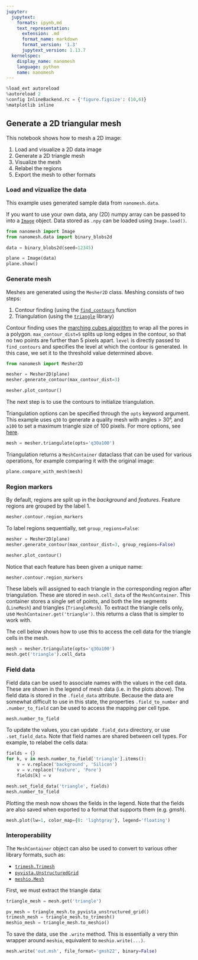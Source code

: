 ```yaml
---
jupyter:
  jupytext:
    formats: ipynb,md
    text_representation:
      extension: .md
      format_name: markdown
      format_version: '1.3'
      jupytext_version: 1.13.7
  kernelspec:
    display_name: nanomesh
    language: python
    name: nanomesh
---
```


```python
%load_ext autoreload
%autoreload 2
%config InlineBackend.rc = {'figure.figsize': (10,6)}
%matplotlib inline
```

## Generate a 2D triangular mesh

This notebook shows how to mesh a 2D image:

1. Load and visualize a 2D data image
2. Generate a 2D triangle mesh
3. Visualize the mesh
4. Relabel the regions
5. Export the mesh to other formats


### Load and vizualize the data

This example uses generated sample data from `nanomesh.data`.

If you want to use your own data, any (2D) numpy array can be passed to into a [`Image`](https://nanomesh.readthedocs.io/en/latest/nanomesh.plane.html#nanomesh.plane.Plane) object. Data stored as `.npy` can be loaded using `Image.load()`.

```python
from nanomesh import Image
from nanomesh.data import binary_blobs2d

data = binary_blobs2d(seed=12345)

plane = Image(data)
plane.show()
```

### Generate mesh


Meshes are generated using the `Mesher2D` class. Meshing consists of two steps:

1. Contour finding (using the [`find_contours`](https://scikit-image.org/docs/dev/api/skimage.measure.html#skimage.measure.find_contours) function
2. Triangulation (using the [`triangle`](https://rufat.be/triangle/) library)

Contour finding uses the [marching cubes algorithm](https://en.wikipedia.org/wiki/Marching_cubes) to wrap all the pores in a polygon. `max_contour_dist=5` splits up long edges in the contour, so that no two points are further than 5 pixels apart. `level` is directly passed to `find_contours` and specifies the level at which the contour is generated. In this case, we set it to the threshold value determined above.

```python tags=[]
from nanomesh import Mesher2D

mesher = Mesher2D(plane)
mesher.generate_contour(max_contour_dist=3)

mesher.plot_contour()
```

The next step is to use the contours to initialize triangulation.

Triangulation options can be specified through the `opts` keyword argument. This example uses `q30` to generate a quality mesh with angles > 30°, and `a100` to set a maximum triangle size of 100 pixels. For more options, see [here](https://rufat.be/triangle/API.html#triangle.triangulate).

```python
mesh = mesher.triangulate(opts='q30a100')
```

Triangulation returns a `MeshContainer` dataclass that can be used for various operations, for example comparing it with the original image:

```python
plane.compare_with_mesh(mesh)
```

### Region markers

By default, regions are split up in the *background* and *features*. Feature regions are grouped by the label 1.

```python
mesher.contour.region_markers
```

To label regions sequentially, set `group_regions=False`:

```python
mesher = Mesher2D(plane)
mesher.generate_contour(max_contour_dist=3, group_regions=False)

mesher.plot_contour()
```

Notice that each feature has been given a unique name:

```python
mesher.contour.region_markers
```

These labels will assigned to each triangle in the corresponding region after triangulation. These are stored in `mesh.cell_data` of the `MeshContainer`. This container stores a single set of points, and both the line segments (`LineMesh`) and triangles (`TriangleMesh`). To extract the triangle cells only, use `MeshContainer.get('triangle')`. this returns a class that is simpler to work with.

The cell below shows how to use this to access the cell data for the triangle cells in the mesh.

```python
mesh = mesher.triangulate(opts='q30a100')
mesh.get('triangle').cell_data
```

### Field data

Field data can be used to associate names with the values in the cell data. These are shown in the legend of mesh data (i.e. in the plots above). The field data is stored in the `.field_data` attribute. Because the data are somewhat difficult to use in this state, the properties `.field_to_number` and `.number_to_field` can be used to access the mapping per cell type.

```python
mesh.number_to_field
```

To update the values, you can update `.field_data` directory, or use `.set_field_data`. Note that field names are shared between cell types. For example, to relabel the cells data:



```python
fields = {}
for k, v in mesh.number_to_field['triangle'].items():
    v = v.replace('background', 'Silicon')
    v = v.replace('feature', 'Pore')
    fields[k] = v

mesh.set_field_data('triangle', fields)
mesh.number_to_field
```

Plotting the mesh now shows the fields in the legend. Note that the fields are also saved when exported to a format that supports them (e.g. *gmsh*).

```python
mesh.plot(lw=1, color_map={0: 'lightgray'}, legend='floating')
```

### Interoperability

The `MeshContainer` object can also be used to convert to various other library formats, such as:

- [`trimesh.Trimesh`](https://trimsh.org/trimesh.base.html#trimesh.base.Trimesh)
- [`pyvista.UnstructuredGrid`](https://docs.pyvista.org/examples/00-load/create-unstructured-surface.html)
- [`meshio.Mesh`](https://docs.pyvista.org/examples/00-load/create-unstructured-surface.html)

First, we must extract the triangle data:

```python
triangle_mesh = mesh.get('triangle')

pv_mesh = triangle_mesh.to_pyvista_unstructured_grid()
trimesh_mesh = triangle_mesh.to_trimesh()
meshio_mesh = triangle_mesh.to_meshio()
```

To save the data, use the `.write` method. This is essentially a very thin wrapper around `meshio`, equivalent to `meshio.write(...)`.

```python
mesh.write('out.msh', file_format='gmsh22', binary=False)
```
